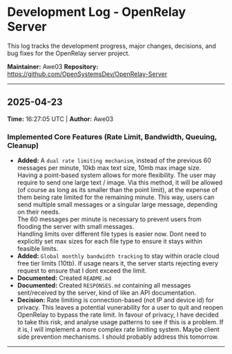 # Development Log - OpenRelay Server

This log tracks the development progress, major changes, decisions, and bug fixes for the OpenRelay server project.

**Maintainer:** Awe03
**Repository:** https://github.com/OpenSystemsDev/OpenRelay-Server

---

## 2025-04-23

**Time:** 16:27:05 UTC | **Author:** Awe03

### Implemented Core Features (Rate Limit, Bandwidth, Queuing, Cleanup)

*   **Added:**  A `dual rate limiting mechanism`, instead of the previous 60 messages per minute, 10kb max text size, 10mb max image size.  
                Having a point-based system allows for more flexibility. The user may require to send one large text / image. Via this method, it will be allowed (of course as long as its smaller than the point limit), at the expense of them being rate limited for the remaining minute. This way, users can send multiple small messages or a singular large message, depending on their needs.  
                The 60 messages per minute is necessary to prevent users from flooding the server with small messages.  
                Handling limits over different file types is easier now. Dont need to explicitly set max sizes for each file type to ensure it stays within feasible limits.
*   **Added:**  `Global monthly bandwidth tracking` to stay within oracle cloud free tier limits (10tb). If usage nears it, the server starts rejecting every request to ensure 
                that I dont exceed the limit.
*   **Documented:**  Created `README.md`
*   **Documented:**  Created `RESPONSES.md` containing all messages sent/received by the server, kind of like an API documentation. 
*   **Decision:**  Rate limiting is connection-based (not IP and device id) for privacy. This leaves a potential vunerability for a user to quit and reopen OpenRelay to bypass the
                rate limit. In favour of privacy, I have decided to take this risk, and analyse usage patterns to see if this is a problem. If it is, I will implement a more complex rate limiting system. Maybe client side prevention mechanisms.
                I should probably address this tomorrow.
---
